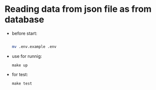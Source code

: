 # Reading data from json file as from database

 - before start:

   ```bash

   mv .env.example .env

   ```
 - use for runnig:

    `make up`

 - for test:

    `make test`

